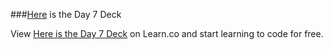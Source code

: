 ###[Here](https://docs.google.com/presentation/d/1njVWvkm-bjir6aGeDe9vUsx2A0vdp2bBLKrYIkKy4O0/edit?usp=sharing) is the Day 7 Deck
<p data-visibility='hidden'>View <a href='https://learn.co/lessons/hs-ruby1-unit7-deck' title='Here is the Day 7 Deck'>Here is the Day 7 Deck</a> on Learn.co and start learning to code for free.</p>
